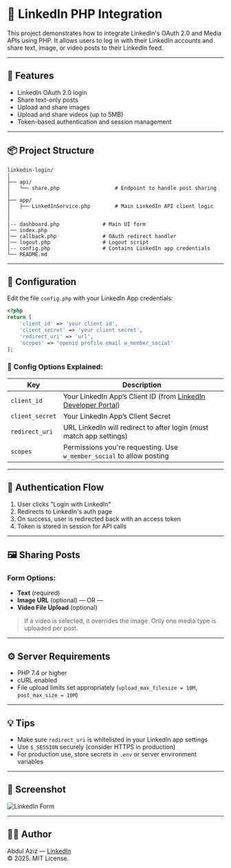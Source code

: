 
# 🔗 LinkedIn PHP Integration

This project demonstrates how to integrate LinkedIn's OAuth 2.0 and Media APIs using PHP. It allows users to log in with their LinkedIn accounts and share text, image, or video posts to their LinkedIn feed.

---

## 🚀 Features

- LinkedIn OAuth 2.0 login
- Share text-only posts
- Upload and share images
- Upload and share videos (up to 5MB)
- Token-based authentication and session management

---

## 📦 Project Structure

```
linkedin-login/
│
├── api/
│   └── share.php                  # Endpoint to handle post sharing
│
├── app/
│   ├── LinkedInService.php        # Main LinkedIn API client logic
│                   
│
|-- dashboard.php              # Main UI form
│── index.php                  
│── callback.php               # OAuth redirect handler
│── logout.php                 # Logout script
│-- config.php                 # Contains LinkedIn app credentials
└── README.md                   
```

---

## 🔧 Configuration

Edit the file `config.php` with your LinkedIn App credentials:

```php
<?php
return [
    'client_id' => 'your client id',
    'client_secret' => 'your client secret',
    'redirect_uri' => 'url',
    'scopes' => 'openid profile email w_member_social'
];
```

### 📝 Config Options Explained:

| Key             | Description                                                                 |
|------------------|-----------------------------------------------------------------------------|
| `client_id`       | Your LinkedIn App’s Client ID (from [LinkedIn Developer Portal](https://www.linkedin.com/developers/apps)) |
| `client_secret`   | Your LinkedIn App’s Client Secret                                           |
| `redirect_uri`    | URL LinkedIn will redirect to after login (must match app settings)        |
| `scopes`          | Permissions you're requesting. Use `w_member_social` to allow posting      |

---

## 🔐 Authentication Flow

1. User clicks "Login with LinkedIn"
2. Redirects to LinkedIn's auth page
3. On success, user is redirected back with an access token
4. Token is stored in session for API calls

---

## 🖼️ Sharing Posts

### Form Options:

- **Text** (required)
- **Image URL** (optional) — OR —
- **Video File Upload** (optional)

> If a video is selected, it overrides the image. Only one media type is uploaded per post.

---

## ⚙️ Server Requirements

- PHP 7.4 or higher
- cURL enabled
- File upload limits set appropriately (`upload_max_filesize = 10M`, `post_max_size = 10M`)

---

## 💡 Tips

- Make sure `redirect_uri` is whitelisted in your LinkedIn app settings
- Use `$_SESSION` securely (consider HTTPS in production)
- For production use, store secrets in `.env` or server environment variables

---

## 📸 Screenshot

![LinkedIn Form](./assets/screenshot.png)

---

## 🧑‍💻 Author

Abdul Aziz — [LinkedIn](https://www.linkedin.com/)  
© 2025. MIT License.
